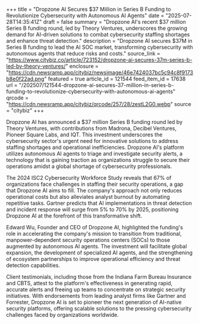 +++
title = "Dropzone AI Secures $37 Million in Series B Funding to Revolutionize Cybersecurity with Autonomous AI Agents"
date = "2025-07-28T14:35:41Z"
draft = false
summary = "Dropzone AI's recent $37 million Series B funding round, led by Theory Ventures, underscores the growing demand for AI-driven solutions to combat cybersecurity staffing shortages and enhance threat detection."
description = "Dropzone AI secures $37M in Series B funding to lead the AI SOC market, transforming cybersecurity with autonomous agents that reduce risks and costs."
source_link = "https://www.citybiz.co/article/723152/dropzone-ai-secures-37m-series-b-led-by-theory-ventures/"
enclosure = "https://cdn.newsramp.app/citybiz/newsimage/46e7424037bc5c94c8f9173b8e0f22ad.png"
featured = true
article_id = 121544
feed_item_id = 17638
url = "/202507/121544-dropzone-ai-secures-37-million-in-series-b-funding-to-revolutionize-cybersecurity-with-autonomous-ai-agents"
qrcode = "https://cdn.newsramp.app/citybiz/qrcode/257/28/zestL2G0.webp"
source = "citybiz"
+++

<p>Dropzone AI has announced a $37 million Series B funding round led by Theory Ventures, with contributions from Madrona, Decibel Ventures, Pioneer Square Labs, and IQT. This investment underscores the cybersecurity sector's urgent need for innovative solutions to address staffing shortages and operational inefficiencies. Dropzone AI's platform utilizes autonomous AI agents to triage and investigate security alerts, a technology that is gaining traction as organizations struggle to secure their operations amidst a global shortage of cybersecurity professionals.</p><p>The 2024 ISC2 Cybersecurity Workforce Study reveals that 67% of organizations face challenges in staffing their security operations, a gap that Dropzone AI aims to fill. The company's approach not only reduces operational costs but also alleviates analyst burnout by automating repetitive tasks. Gartner predicts that AI implementations in threat detection and incident response will surge from 5% to 70% by 2025, positioning Dropzone AI at the forefront of this transformative shift.</p><p>Edward Wu, Founder and CEO of Dropzone AI, highlighted the funding's role in accelerating the company's mission to transition from traditional, manpower-dependent security operations centers (SOCs) to those augmented by autonomous AI agents. The investment will facilitate global expansion, the development of specialized AI agents, and the strengthening of ecosystem partnerships to improve operational efficiency and threat detection capabilities.</p><p>Client testimonials, including those from the Indiana Farm Bureau Insurance and CBTS, attest to the platform's effectiveness in generating rapid, accurate alerts and freeing up teams to concentrate on strategic security initiatives. With endorsements from leading analyst firms like Gartner and Forrester, Dropzone AI is set to pioneer the next generation of AI-native security platforms, offering scalable solutions to the pressing cybersecurity challenges faced by organizations worldwide.</p>